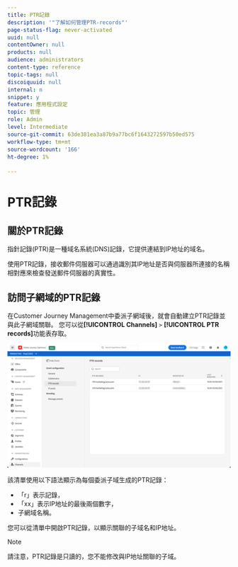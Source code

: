 ```yaml
---
title: PTR記錄
description: '"了解如何管理PTR-records"'
page-status-flag: never-activated
uuid: null
contentOwner: null
products: null
audience: administrators
content-type: reference
topic-tags: null
discoiquuid: null
internal: n
snippet: y
feature: 應用程式設定
topic: 管理
role: Admin
level: Intermediate
source-git-commit: 63de381ea3a87b9a77bc6f1643272597b50ed575
workflow-type: tm+mt
source-wordcount: '166'
ht-degree: 1%

---
```



# PTR記錄

## 關於PTR記錄

指針記錄(PTR)是一種域名系統(DNS)記錄，它提供連結到IP地址的域名。

使用PTR記錄，接收郵件伺服器可以通過識別其IP地址是否與伺服器所連接的名稱相對應來檢查發送郵件伺服器的真實性。

## 訪問子網域的PTR記錄

在Customer Journey Management中委派子網域後，就會自動建立PTR記錄並與此子網域關聯。 您可以從&#x200B;**[!UICONTROL Channels]** `>` **[!UICONTROL PTR records]**&#x200B;功能表存取。

![](../assets/ptr-records.png)

該清單使用以下語法顯示為每個委派子域生成的PTR記錄：

* 「r」表示記錄，
* 「xx」表示IP地址的最後兩個數字，
* 子網域名稱。

您可以從清單中開啟PTR記錄，以顯示關聯的子域名和IP地址。

>[!NOTE]
>
>請注意，PTR記錄是只讀的，您不能修改與IP地址關聯的子域。
